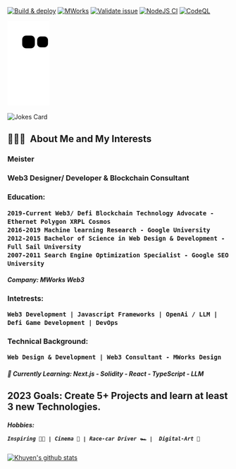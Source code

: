[![Build & deploy](https://github.com/mworks-proj/mworks-app/actions/workflows/build-deploy.yml/badge.svg)](https://github.com/mworks-proj/mworks-app/actions/workflows/build-deploy.yml)
[![MWorks](https://github.com/mworks-proj/mworks-proj/actions/workflows/main.yml/badge.svg)](https://github.com/mworks-proj/mworks-proj/actions/workflows/main.yml)
[![Validate issue](https://github.com/vercel/next.js/actions/workflows/issue_validator.yml/badge.svg)](https://github.com/vercel/next.js/actions/workflows/issue_validator.yml)
[![NodeJS CI](https://github.com/primefaces/primereact/actions/workflows/node.js.yml/badge.svg)](https://github.com/primefaces/primereact/actions/workflows/node.js.yml)
[![CodeQL](https://github.com/coinbase/coinbase-wallet-sdk/actions/workflows/codeql-analysis.yml/badge.svg)](https://github.com/coinbase/coinbase-wallet-sdk/actions/workflows/codeql-analysis.yml)

![mworks-proj](https://github.com/mworks-proj/mworks-proj/blob/output/github-contribution-grid-snake.svg)

![Jokes Card](https://readme-jokes.vercel.app/api)



<h2> 👨🏽‍💻 &nbsp;About Me and My Interests</h2>

<h3>Meister</h3>
<h3>Web3 Designer/ Developer &amp; Blockchain Consultant</h3>
<h3>Education:
  
    2019-Current Web3/ Defi Blockchain Technology Advocate - Ethernet Polygon XRPL Cosmos
    2016-2019 Machine learning Research - Google University 
    2012-2015 Bachelor of Science in Web Design & Development - Full Sail University 
    2007-2011 Search Engine Optimization Specialist - Google SEO University
    
</h3>  
<h5>Company: MWorks Web3</h5>

<h3>Intetrests:
  
    Web3 Development | Javascript Frameworks | OpenAi / LLM | Defi Game Development | DevOps
  </h3>

<h3>Technical Background:
  
    Web Design & Development | Web3 Consultant - MWorks Design
  
</h3> 

  
<h5>📜 Currently Learning: <b>Next.js - Solidity - React - TypeScript - LLM</b>
</h5>
<h2>2023 Goals: Create 5+ Projects and learn at least 3 new Technologies.</h2>
<h5>Hobbies:

    Inspiring 🫵🏽 | Cinema 🎥 | Race-car Driver 🏎️ |  Digital-Art 🎨
</h5>



[![Khuyen's github stats](https://github-readme-stats.vercel.app/api?username=mworks-proj&count_private=true&show_icons=true&theme=chartreuse-dark&hide_rank=false)](https://github.com/mworks-proj/github-readme-stats)






